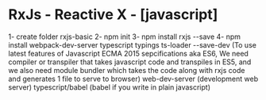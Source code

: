# RxJs - Reactive X - [javascript]

1- create folder rxjs-basic
2- npm init
3- npm install rxjs --save
4- npm install webpack-dev-server typescript typings ts-loader --save-dev
      (To use latest features of Javascript ECMA 2015 sepcifications aka ES6, We need compiler or transpiler that takes javascript code and transpiles in ES5, and we also need module bundler which takes the code along with rxjs code and generates 1 file to serve to browser)
 web-dev-server (development web server)
 typescript/babel (babel if you write in plain javascript)
